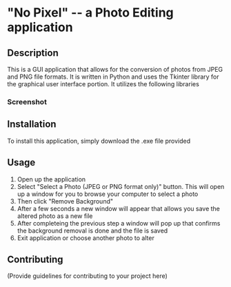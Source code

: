 # "No Pixel" -- a Photo Editing application

## Description

This is a GUI application that allows for the conversion of photos from JPEG and PNG file formats. It is written in Python and uses the Tkinter library for the graphical user interface portion. 
It utilizes the following libraries 

### Screenshot

## Installation

To install this application, simply download the .exe file provided

## Usage

1. Open up the application
2. Select "Select a Photo (JPEG or PNG format only)" button. This will open up a window for you to browse your computer to select a photo
3. Then click "Remove Background"
4. After a few seconds a new window will appear that allows you save the altered photo as a new file
5. After completeing the previous step a window will pop up that confirms the background removal is done and the file is saved
6. Exit application or choose another photo to alter

## Contributing

(Provide guidelines for contributing to your project here)

